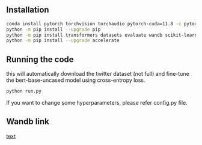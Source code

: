 ## Installation
```bash
conda install pytorch torchvision torchaudio pytorch-cuda=11.8 -c pytorch -c nvidia
python -m pip install --upgrade pip
python -m pip install transformers datasets evaluate wandb scikit-learn
python -m pip install --upgrade accelerate
```

## Running the code
this will automatically download the twitter dataset (not full) and fine-tune the bert-base-uncased model using cross-entropy loss.
```bash
python run.py
```
If you want to change some hyperparameters, please refer config.py file.

## Wandb link
[text](https://wandb.ai/hsunyu/epfl_ml_project2?nw=nwuserhsunyu)